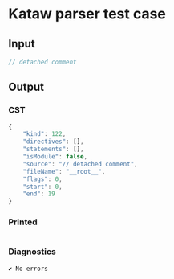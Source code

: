 # Kataw parser test case

## Input

`````js
// detached comment
`````

## Output

### CST

```javascript
{
    "kind": 122,
    "directives": [],
    "statements": [],
    "isModule": false,
    "source": "// detached comment",
    "fileName": "__root__",
    "flags": 0,
    "start": 0,
    "end": 19
}
```

### Printed

```javascript


```

### Diagnostics

```javascript
✔ No errors
```

